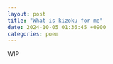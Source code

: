 ```yaml
---
layout: post
title: "What is kizoku for me"
date: 2024-10-05 01:36:45 +0900
categories: poem
---
```


WIP
